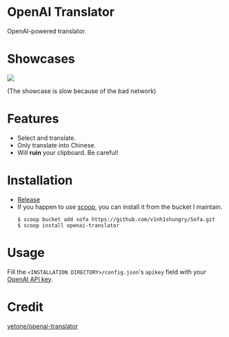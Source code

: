 # OpenAI Translator

OpenAI-powered translator.

# Showcases

![](https://user-images.githubusercontent.com/98312435/223053255-f22d88e8-9ddf-4f9b-9a05-560d076cb416.gif)

(The showcase is slow because of the bad network)

# Features

* Select and translate.
* Only translate into Chinese.
* Will **ruin** your clipboard. Be careful!

# Installation

* [Release](https://github.com/v1nh1shungry/openai-translator/releases/latest)
* If you happen to use [scoop](https://github.com/ScoopInstaller/Scoop), you can install it from the bucket I maintain.
  ```
  $ scoop bucket add sofa https://github.com/v1nh1shungry/Sofa.git
  $ scoop install openai-translator
  ```

# Usage

Fill the `<INSTALLATION DIRECTORY>/config.json`'s `apikey` field with your [OpenAI API key](https://platform.openai.com/account/api-keys).

# Credit

[yetone/openai-translator](https://github.com/yetone/openai-translator)

